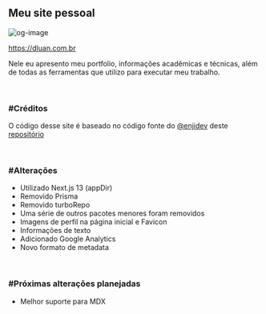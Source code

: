 ## Meu site pessoal

![og-image](https://user-images.githubusercontent.com/1024699/228562791-8c349598-1b03-4e73-ae4c-590df1d81cd7.png)

<a target="_blank" href="https://dluan.com.br">https://dluan.com.br</a>

Nele eu apresento meu portfolio, informações acadêmicas e técnicas, além de todas as ferramentas que utilizo para executar meu trabalho.

<br>

### #Créditos

O código desse site é baseado no código fonte do [@enjidev](https://github.com/enjidev) deste [repositório](https://github.com/enjidev/enji.dev)

<br>

### #Alterações

- Utilizado Next.js 13 (appDir)
- Removido Prisma
- Removido turboRepo
- Uma série de outros pacotes menores foram removidos
- Imagens de perfil na página inicial e Favicon
- Informações de texto
- Adicionado Google Analytics
- Novo formato de metadata

<br>

### #Próximas alterações planejadas
- Melhor suporte para MDX
